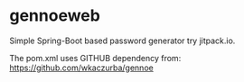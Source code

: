 # gennoeweb
Simple Spring-Boot based password generator try jitpack.io.

The pom.xml uses GITHUB dependency from: https://github.com/wkaczurba/gennoe
